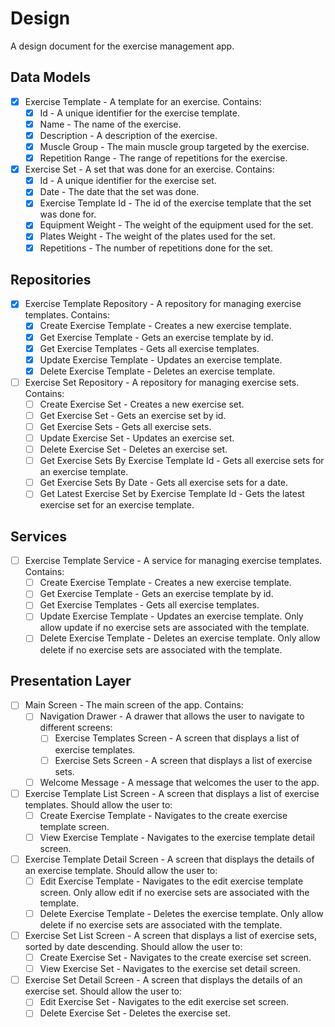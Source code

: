 # Design
A design document for the exercise management app.
## Data Models
- [x] Exercise Template - A template for an exercise. Contains:
  - [x] Id - A unique identifier for the exercise template.
  - [x] Name - The name of the exercise.
  - [x] Description - A description of the exercise.
  - [x] Muscle Group - The main muscle group targeted by the exercise.
  - [x] Repetition Range - The range of repetitions for the exercise.
- [x] Exercise Set - A set that was done for an exercise. Contains:
  - [x] Id - A unique identifier for the exercise set.
  - [x] Date - The date that the set was done.
  - [x] Exercise Template Id - The id of the exercise template that the set was done for.
  - [x] Equipment Weight - The weight of the equipment used for the set.
  - [x] Plates Weight - The weight of the plates used for the set.
  - [x] Repetitions - The number of repetitions done for the set.
## Repositories
- [x] Exercise Template Repository - A repository for managing exercise templates. Contains:
  - [x] Create Exercise Template - Creates a new exercise template.
  - [x] Get Exercise Template - Gets an exercise template by id.
  - [x] Get Exercise Templates - Gets all exercise templates.
  - [x] Update Exercise Template - Updates an exercise template.
  - [x] Delete Exercise Template - Deletes an exercise template.
- [ ] Exercise Set Repository - A repository for managing exercise sets. Contains:
  - [ ] Create Exercise Set - Creates a new exercise set.
  - [ ] Get Exercise Set - Gets an exercise set by id.
  - [ ] Get Exercise Sets - Gets all exercise sets.
  - [ ] Update Exercise Set - Updates an exercise set.
  - [ ] Delete Exercise Set - Deletes an exercise set.
  - [ ] Get Exercise Sets By Exercise Template Id - Gets all exercise sets for an exercise template.
  - [ ] Get Exercise Sets By Date - Gets all exercise sets for a date.
  - [ ] Get Latest Exercise Set by Exercise Template Id - Gets the latest exercise set for an exercise template.
## Services
- [ ] Exercise Template Service - A service for managing exercise templates. Contains:
  - [ ] Create Exercise Template - Creates a new exercise template.
  - [ ] Get Exercise Template - Gets an exercise template by id.
  - [ ] Get Exercise Templates - Gets all exercise templates.
  - [ ] Update Exercise Template - Updates an exercise template. Only allow update if no exercise sets are associated with the template.
  - [ ] Delete Exercise Template - Deletes an exercise template. Only allow delete if no exercise sets are associated with the template.
## Presentation Layer
- [ ] Main Screen - The main screen of the app. Contains:
  - [ ] Navigation Drawer - A drawer that allows the user to navigate to different screens:
    - [ ] Exercise Templates Screen - A screen that displays a list of exercise templates.
    - [ ] Exercise Sets Screen - A screen that displays a list of exercise sets.
  - [ ] Welcome Message - A message that welcomes the user to the app.
- [ ] Exercise Template List Screen - A screen that displays a list of exercise templates. Should allow the user to:
  - [ ] Create Exercise Template - Navigates to the create exercise template screen.
  - [ ] View Exercise Template - Navigates to the exercise template detail screen.
- [ ] Exercise Template Detail Screen - A screen that displays the details of an exercise template. Should allow the user to:
  - [ ] Edit Exercise Template - Navigates to the edit exercise template screen. Only allow edit if no exercise sets are associated with the template.
  - [ ] Delete Exercise Template - Deletes the exercise template. Only allow delete if no exercise sets are associated with the template.
- [ ] Exercise Set List Screen - A screen that displays a list of exercise sets, sorted by date descending. Should allow the user to:
  - [ ] Create Exercise Set - Navigates to the create exercise set screen.
  - [ ] View Exercise Set - Navigates to the exercise set detail screen.
- [ ] Exercise Set Detail Screen - A screen that displays the details of an exercise set. Should allow the user to:
  - [ ] Edit Exercise Set - Navigates to the edit exercise set screen.
  - [ ] Delete Exercise Set - Deletes the exercise set.
